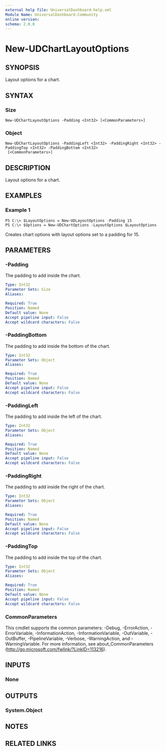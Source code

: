 ```yaml
---
external help file: UniversalDashboard-help.xml
Module Name: UniversalDashboard.Community
online version:
schema: 2.0.0
---
```


# New-UDChartLayoutOptions

## SYNOPSIS
Layout options for a chart.

## SYNTAX

### Size
```
New-UDChartLayoutOptions -Padding <Int32> [<CommonParameters>]
```

### Object
```
New-UDChartLayoutOptions -PaddingLeft <Int32> -PaddingRight <Int32> -PaddingTop <Int32> -PaddingBottom <Int32>
 [<CommonParameters>]
```

## DESCRIPTION
Layout options for a chart.

## EXAMPLES

### Example 1
```
PS C:\> $LayoutOptions = New-UDLayoutOptions -Padding 15
PS C:\> $Options = New-UDChartOptions -LayoutOptions $LayoutOptions
```

Creates chart options with layout options set to a padding for 15.

## PARAMETERS

### -Padding
The padding to add inside the chart. 

```yaml
Type: Int32
Parameter Sets: Size
Aliases:

Required: True
Position: Named
Default value: None
Accept pipeline input: False
Accept wildcard characters: False
```

### -PaddingBottom
The padding to add inside the bottom of the chart. 

```yaml
Type: Int32
Parameter Sets: Object
Aliases:

Required: True
Position: Named
Default value: None
Accept pipeline input: False
Accept wildcard characters: False
```

### -PaddingLeft
The padding to add inside the left of the chart. 

```yaml
Type: Int32
Parameter Sets: Object
Aliases:

Required: True
Position: Named
Default value: None
Accept pipeline input: False
Accept wildcard characters: False
```

### -PaddingRight
The padding to add inside the right of the chart. 

```yaml
Type: Int32
Parameter Sets: Object
Aliases:

Required: True
Position: Named
Default value: None
Accept pipeline input: False
Accept wildcard characters: False
```

### -PaddingTop
The padding to add inside the top of the chart. 

```yaml
Type: Int32
Parameter Sets: Object
Aliases:

Required: True
Position: Named
Default value: None
Accept pipeline input: False
Accept wildcard characters: False
```

### CommonParameters
This cmdlet supports the common parameters: -Debug, -ErrorAction, -ErrorVariable, -InformationAction, -InformationVariable, -OutVariable, -OutBuffer, -PipelineVariable, -Verbose, -WarningAction, and -WarningVariable. For more information, see about_CommonParameters (http://go.microsoft.com/fwlink/?LinkID=113216).

## INPUTS

### None

## OUTPUTS

### System.Object

## NOTES

## RELATED LINKS
